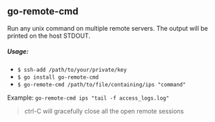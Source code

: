 ## go-remote-cmd
Run any unix command on multiple remote servers. The output will be printed on the host STDOUT.

##### Usage:
* `$ ssh-add /path/to/your/private/key`
* `$ go install go-remote-cmd`
* `$ go-remote-cmd /path/to/file/containing/ips "command"`

Example:
`go-remote-cmd ips "tail -f access_logs.log"`

> ctrl-C will gracefully close all the open remote sessions

